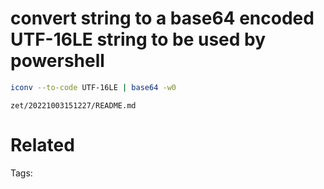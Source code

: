 # convert string to a base64 encoded UTF-16LE string to be used by powershell
```bash
iconv --to-code UTF-16LE | base64 -w0
```

` zet/20221003151227/README.md `

# Related


Tags:

    
